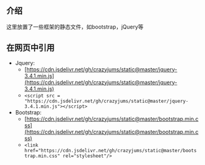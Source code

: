 ## 介绍
这里放置了一些框架的静态文件，如bootstrap，jQuery等

## 在网页中引用
- Jquery:
  - [https://cdn.jsdelivr.net/gh/crazyjums/static@master/jquery-3.4.1.min.js](https://cdn.jsdelivr.net/gh/crazyjums/static@master/jquery-3.4.1.min.js)
  - `<script src = "https://cdn.jsdelivr.net/gh/crazyjums/static@master/jquery-3.4.1.min.js"></script>`
- Bootstrap:
  - [https://cdn.jsdelivr.net/gh/crazyjums/static@master/bootstrap.min.css](https://cdn.jsdelivr.net/gh/crazyjums/static@master/bootstrap.min.css)
  - `<link href="https://cdn.jsdelivr.net/gh/crazyjums/static@master/bootstrap.min.css" rel="stylesheet"/>`


